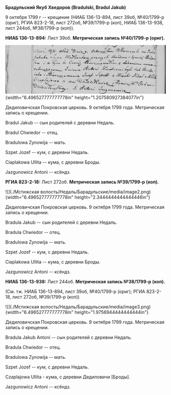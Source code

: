 **Брадульский Якуб Хведоров (Bradulski, Bradul Jakub)**

9 октября 1799 г -- крещение (НИАБ 136-13-894, лист 39об, №40/1799-р
(ориг), РГИА 823-2-18, лист 272об, №39/1799-р (коп), НИАБ 136-13-938,
лист 244об, №38/1799-р (коп)).

**НИАБ 136-13-894:** Лист 39об. **Метрическая запись №40/1799-р
(ориг).**

![](./media/6756fb632084e7b6a670ed6d133da0264fe6af5d.png){width="6.496527777777778in"
height="1.207580927384077in"}

Дедиловичская Покровская церковь. 9 октября 1799 года. Метрическая
запись о крещении.

Bradul Jakub -- сын родителей с деревни Недаль.

Bradul Chwiedor -- отец.

Bradulowa Zynowija -- мать.

Szpet Jozef -- кум, с деревни Недаль.

Ciaplakowa Ullita -- кума, с деревни Броды.

Jazgunowicz Antoni -- ксёндз.

**РГИА 823-2-18:** Лист 272об. **Метрическая запись №39/1799-р (коп).**

![](./Мстижская волость/Недаль/Барадульские/media/image2.png){width="6.496527777777778in"
height="2.3444444444444446in"}

Дедиловичская Покровская церковь. 9 октября 1799 года. Метрическая
запись о крещении.

Bradula Jakub -- сын родителей с деревни Недаль.

Bradula Chwiedor -- отец.

Bradulowa Zynowija -- мать.

Szpet Jozef -- кум, с деревни Недаль.

Ciaplakowa Ullita -- кума, с деревни Броды.

Jazgunowicz Antoni -- ксёндз.

**НИАБ 136-13-938:** Лист 244об. **Метрическая запись №38/1799-р
(коп).**

(См. тж. НИАБ 136-13-894, лист 39об, №40/1799-р (ориг); РГИА 823-2-18,
лист 272об, №39/1799-р (коп))

![](./Мстижская волость/Недаль/Барадульские/media/image3.png){width="6.496527777777778in"
height="1.9756944444444444in"}

Дедиловичская Покровская церковь. 9 октября 1799 года. Метрическая
запись о крещении.

Bradula Jakub Antoni -- сын родителей с деревни Недаль.

Bradula Chwiedor -- отец.

Bradulowa Zynowija -- мать.

Szpet Jozef -- кум, с деревни Недаль.

Czaplajowa Ullita - кума, с деревни Дедиловичи \[Броды\].

Jazgunowicz Antoni -- ксёндз.
